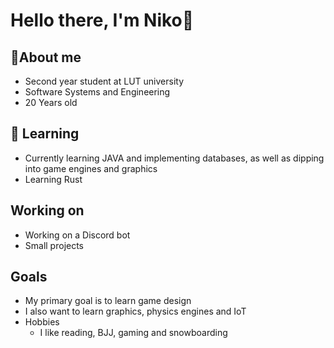 # Hello there, I'm Niko👋

## 📖About me
+ Second year student at LUT university
+ Software Systems and Engineering
+ 20 Years old

## 🔨 Learning
+ Currently learning JAVA and implementing databases, as well as dipping into game engines and graphics
+ Learning Rust

## Working on
+ Working on a Discord bot
+ Small projects

## Goals
  + My primary goal is to learn game design
  + I also want to learn graphics, physics engines and IoT
+ Hobbies
  + I like reading, BJJ, gaming and snowboarding
